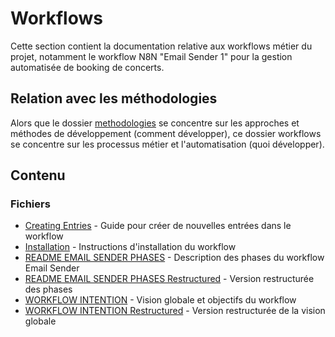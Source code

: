 # Workflows

Cette section contient la documentation relative aux workflows métier du projet, notamment le workflow N8N "Email Sender 1" pour la gestion automatisée de booking de concerts.

## Relation avec les méthodologies

Alors que le dossier [methodologies](../methodologies) se concentre sur les approches et méthodes de développement (comment développer), ce dossier workflows se concentre sur les processus métier et l'automatisation (quoi développer).

## Contenu

### Fichiers

- [Creating Entries](./creating_entries.md) - Guide pour créer de nouvelles entrées dans le workflow
- [Installation](./installation.md) - Instructions d'installation du workflow
- [README EMAIL SENDER PHASES](./README_EMAIL_SENDER_PHASES.md) - Description des phases du workflow Email Sender
- [README EMAIL SENDER PHASES Restructured](./README_EMAIL_SENDER_PHASES-restructured.md) - Version restructurée des phases
- [WORKFLOW INTENTION](./WORKFLOW_INTENTION.md) - Vision globale et objectifs du workflow
- [WORKFLOW INTENTION Restructured](./WORKFLOW_INTENTION-restructured.md) - Version restructurée de la vision globale

